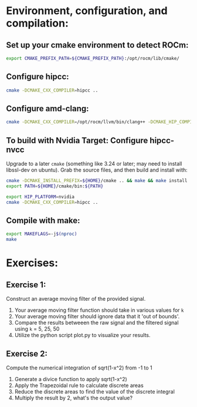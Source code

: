 # Environment, configuration, and compilation:

## Set up your cmake environment to detect ROCm:
```sh
export CMAKE_PREFIX_PATH=${CMAKE_PREFIX_PATH}:/opt/rocm/lib/cmake/
```

## Configure hipcc:
```sh
cmake -DCMAKE_CXX_COMPILER=hipcc ..
```

## Configure amd-clang:
```sh
cmake -DCMAKE_CXX_COMPILER=/opt/rocm/llvm/bin/clang++ -DCMAKE_HIP_COMPILER=/opt/rocm/llvm/bin/amdclang++  ..
```

## To build with Nvidia Target: Configure hipcc-nvcc
Upgrade to a later `cmake` (something like 3.24 or later; may need to install libssl-dev on ubuntu).
Grab the source files, and then build and install with:
```sh
cmake -DCMAKE_INSTALL_PREFIX=${HOME}/cmake .. && make && make install
export PATH=${HOME}/cmake/bin:${PATH}

export HIP_PLATFORM=nvidia
cmake -DCMAKE_CXX_COMPILER=hipcc ..
```
## Compile with make:
```sh
export MAKEFLAGS=-j$(nproc)
make
```

# Exercises:

## Exercise 1:
Construct an average moving filter of the provided signal.
1. Your average moving filter function should take in various values for `k`
2. Your average moving filter should ignore data that it 'out of bounds'.
3. Compare the results betweeen the raw signal and the filtered signal using `k` = 5, 25, 50
4. Utilize the python script plot.py to visualize your results.

## Exercise 2:
Compute the numerical integration of sqrt(1-x^2) from -1 to 1
1. Generate a divice function to apply sqrt(1-x^2)
2. Apply the Trapezoidal rule to calculate discrete areas 
3. Reduce the discrete areas to find the value of the discrete integral
4. Multiply the result by 2, what's the output value?
